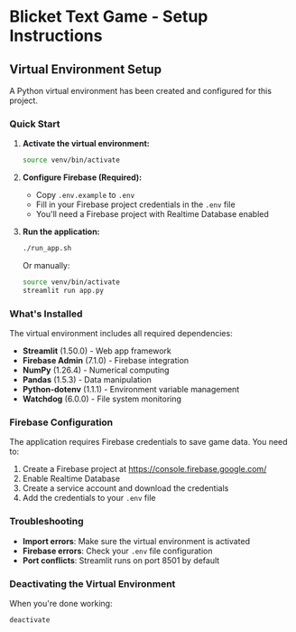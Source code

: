 # Blicket Text Game - Setup Instructions

## Virtual Environment Setup

A Python virtual environment has been created and configured for this project.

### Quick Start

1. **Activate the virtual environment:**
   ```bash
   source venv/bin/activate
   ```

2. **Configure Firebase (Required):**
   - Copy `.env.example` to `.env`
   - Fill in your Firebase project credentials in the `.env` file
   - You'll need a Firebase project with Realtime Database enabled

3. **Run the application:**
   ```bash
   ./run_app.sh
   ```
   Or manually:
   ```bash
   source venv/bin/activate
   streamlit run app.py
   ```

### What's Installed

The virtual environment includes all required dependencies:
- **Streamlit** (1.50.0) - Web app framework
- **Firebase Admin** (7.1.0) - Firebase integration
- **NumPy** (1.26.4) - Numerical computing
- **Pandas** (1.5.3) - Data manipulation
- **Python-dotenv** (1.1.1) - Environment variable management
- **Watchdog** (6.0.0) - File system monitoring

### Firebase Configuration

The application requires Firebase credentials to save game data. You need to:

1. Create a Firebase project at https://console.firebase.google.com/
2. Enable Realtime Database
3. Create a service account and download the credentials
4. Add the credentials to your `.env` file

### Troubleshooting

- **Import errors**: Make sure the virtual environment is activated
- **Firebase errors**: Check your `.env` file configuration
- **Port conflicts**: Streamlit runs on port 8501 by default

### Deactivating the Virtual Environment

When you're done working:
```bash
deactivate
```
